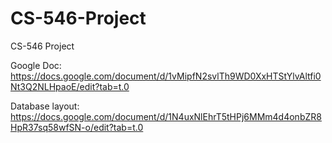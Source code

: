 # CS-546-Project
CS-546 Project

Google Doc: https://docs.google.com/document/d/1vMipfN2svlTh9WD0XxHTStYlvAltfi0Nt3Q2NLHpaoE/edit?tab=t.0

Database layout: https://docs.google.com/document/d/1N4uxNlEhrT5tHPj6MMm4d4onbZR8HpR37sq58wfSN-o/edit?tab=t.0